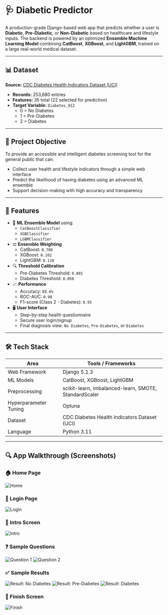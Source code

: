# 🩺 Diabetic Predictor

A production-grade Django-based web app that predicts whether a user is **Diabetic**, **Pre-Diabetic**, or **Non-Diabetic** based on healthcare and lifestyle inputs. The backend is powered by an optimized **Ensemble Machine Learning Model** combining **CatBoost**, **XGBoost**, and **LightGBM**, trained on a large real-world medical dataset.

---

## 📊 Dataset

**Source:** [CDC Diabetes Health Indicators Dataset (UCI)](https://archive.ics.uci.edu/dataset/891/cdc+diabetes+health+indicators)

- **Records:** 253,680 entries  
- **Features:** 35 total (22 selected for prediction)  
- **Target Variable:** `Diabetes_012`  
  - 0 = No Diabetes  
  - 1 = Pre-Diabetes  
  - 2 = Diabetes  

---

## 🎯 Project Objective

To provide an accessible and intelligent diabetes screening tool for the general public that can:

- Collect user health and lifestyle indicators through a simple web interface
- Predict the likelihood of having diabetes using an advanced ML ensemble
- Support decision-making with high accuracy and transparency

---

## 🚀 Features

- 🧠 **ML Ensemble Model** using:
  - `CatBoostClassifier`
  - `XGBClassifier`
  - `LGBMClassifier`
- ⚖️ **Ensemble Weighting**
  - CatBoost: `0.780`
  - XGBoost: `0.102`
  - LightGBM: `0.118`
- 🔍 **Threshold Calibration**
  - Pre-Diabetes Threshold: `0.001`
  - Diabetes Threshold: `0.050`
- 📈 **Performance**
  - Accuracy: `89.6%`
  - ROC-AUC: `0.98`
  - F1-score (Class 2 - Diabetes): `0.95`
- 🖥️ **User Interface**
  - Step-by-step health questionnaire
  - Secure user login/signup
  - Final diagnosis view: `No Diabetes`, `Pre-Diabetes`, or `Diabetes`

---

## 🛠️ Tech Stack

| Area             | Tools / Frameworks                                  |
|------------------|------------------------------------------------------|
| Web Framework    | Django 5.1.3                                         |
| ML Models        | CatBoost, XGBoost, LightGBM                          |
| Preprocessing    | scikit-learn, imbalanced-learn, SMOTE, StandardScaler|
| Hyperparameter Tuning | Optuna                                      |
| Dataset          | CDC Diabetes Health Indicators Dataset (UCI)        |
| Language         | Python 3.11                                          |

---

## 🔍 App Walkthrough (Screenshots)

### 🏠 Home Page
![Home](assets/home.png)

### 👤 Login Page
![Login](assets/login.png)

### 🧭 Intro Screen
![Intro](assets/intro.png)

### ❓ Sample Questions
![Question 1](assets/question1.png)
![Question 2](assets/question2.png)

### ✅ Sample Results
![Result: No Diabetes](assets/result1.png)
![Result: Pre-Diabetes](assets/result2.png)
![Result: Diabetes](assets/result3.png)

### 🏁 Finish Screen
![Finish](assets/finishassesment.png)


